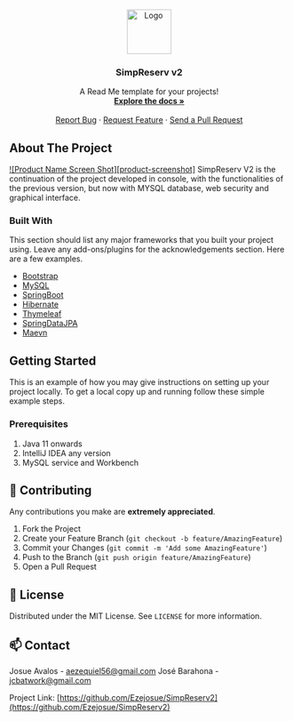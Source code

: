 
<!-- PROJECT LOGO -->
<br />
<p align="center">
  <a href="https://github.com/Ezejosue/SimpReserv2">
    <img src="https://cdn-icons.flaticon.com/png/512/4524/premium/4524932.png?token=exp=1660580679~hmac=6c4efe87631d7667bd9eb4736f49f0e9" alt="Logo" width="80" height="80">
  </a>

  <h3 align="center">SimpReserv v2</h3>

  <p align="center">
    A Read Me template for your projects!
    <br />
    <a href="https://github.com/Ezejosue/SimpReserv2/"><strong>Explore the docs »</strong></a>
    <br />
    <br />
    <a href="https://github.com/Ezejosue/SimpReserv2/issues">Report Bug</a>
    ·
    <a href="https://github.com/Ezejosue/SimpReserv2/issues">Request Feature</a>
    ·
    <a href="https://github.com/Ezejosue/SimpReserv2/pulls">Send a Pull Request</a>
  </p>
</p>

<!-- ABOUT THE PROJECT -->
## About The Project

[![Product Name Screen Shot][product-screenshot]](https://example.com)
SimpReserv V2 is the continuation of the project developed in console, with the functionalities of the previous version, but now with MYSQL database, web security and graphical interface.

### Built With
This section should list any major frameworks that you built your project using. Leave any add-ons/plugins for the acknowledgements section. Here are a few examples.
* [Bootstrap](https://getbootstrap.com)
* [MySQL](https://www.mysql.com/)
* [SpringBoot](https://spring.io/projects/spring-boot)
* [Hibernate](https://hibernate.org/)
* [Thymeleaf](https://www.thymeleaf.org/)
* [SpringDataJPA](https://spring.io/projects/spring-data-jpa)
* [Maevn](https://maven.apache.org/)



<!-- GETTING STARTED -->
## Getting Started

This is an example of how you may give instructions on setting up your project locally.
To get a local copy up and running follow these simple example steps.

### Prerequisites
1. Java 11 onwards
2. IntelliJ IDEA any version
3. MySQL service and Workbench

<!-- CONTRIBUTING -->
## 🤝 Contributing

 Any contributions you make are **extremely appreciated**.

1. Fork the Project
2. Create your Feature Branch (`git checkout -b feature/AmazingFeature`)
3. Commit your Changes (`git commit -m 'Add some AmazingFeature'`)
4. Push to the Branch (`git push origin feature/AmazingFeature`)
5. Open a Pull Request



<!-- LICENSE -->
## 📝 License

Distributed under the MIT License. See `LICENSE` for more information.



<!-- CONTACT -->
## 📫 Contact

Josue Avalos - aezequiel56@gmail.com
José Barahona - jcbatwork@gmail.com

Project Link: [https://github.com/Ezejosue/SimpReserv2](https://github.com/Ezejosue/SimpReserv2)


